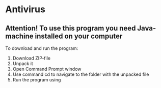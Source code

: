 Antivirus
=========
Attention! To use this program you need Java-machine installed on your computer
-------
To download and run the program:

1.	Download ZIP-file
2.	Unpack it
3.	Open Command Prompt window
4.	Use command cd to navigate to the folder with the unpacked file
5.	Run the program using
